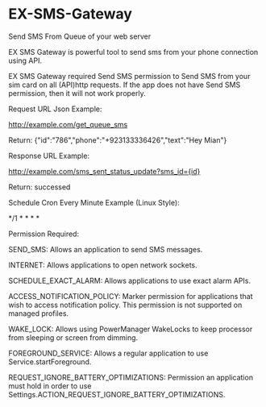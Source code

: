 # EX-SMS-Gateway
Send SMS From Queue of your web server


EX SMS Gateway is powerful tool to send sms from your phone connection using API.

EX SMS Gateway required Send SMS permission to Send SMS from your sim card on all (API)http requests. If the app does not have Send SMS permission, then it will not work properly.

Request URL Json Example:

http://example.com/get_queue_sms

Return: {"id":"786","phone":"+923133336426","text":"Hey Mian"}


Response URL Example:


http://example.com/sms_sent_status_update?sms_id={id}

Return: successed


Schedule Cron Every Minute Example (Linux Style):

*/1 * * * *

Permission Required:

SEND_SMS: Allows an application to send SMS messages.

INTERNET: Allows applications to open network sockets.

SCHEDULE_EXACT_ALARM: Allows applications to use exact alarm APIs.

ACCESS_NOTIFICATION_POLICY: Marker permission for applications that wish to access notification policy. This permission is not supported on managed profiles.

WAKE_LOCK: Allows using PowerManager WakeLocks to keep processor from sleeping or screen from dimming.

FOREGROUND_SERVICE: Allows a regular application to use Service.startForeground.

REQUEST_IGNORE_BATTERY_OPTIMIZATIONS: Permission an application must hold in order to use Settings.ACTION_REQUEST_IGNORE_BATTERY_OPTIMIZATIONS.
